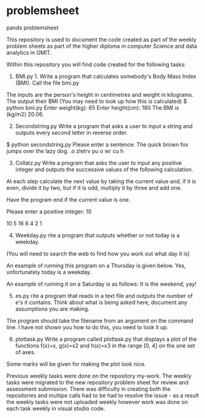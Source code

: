 # problemsheet
pands problemsheet

This repository is used to document the code created as part of the weekly problem sheets as part of the higher diploma in computer Science and data analytics in GMIT. 

Within this repository you will find code created for the following tasks:
1. BMI.py 1. Write a program that calculates somebody's Body Mass Index (BMI). Call the file bmi.py

The inputs are the person's height in centimetres and weight in kilograms.
The output  their BMI (You may need to look up how this is calculated)
$ python bmi.py
Enter weight(kg): 65
Enter height(cm): 180
The BMI is (kg/m2) 20.06.

2. Secondstring.py 
Write a program that asks a user to input a string and outputs every second letter in reverse order.

$ python secondstring.py
Please enter a sentence: The quick brown fox jumps over the lazy dog.
.o zletrv pu o wr cu h

3. Collatz.py
Write a program that asks the user to input any positive integer and outputs the successive values of the following calculation.

At each step calculate the next value by taking the current value and, if it is even, divide it by two, but if it is odd, multiply it by three and add one.

Have the program end if the current value is one.


Please enter a positive integer: 10

10 5 16 8 4 2 1

4. Weekday.py
rite a program that outputs whether or not today is a weekday.

(You will need to search the web to find how you work out what day it is)

An example of running this program on a Thursday is given below.
Yes, unfortunately today is a weekday.

An example of running it on a Saturday is as follows:
It is the weekend, yay!

5. es.py
rite a program that reads in a text file and outputs the number of e's it contains. Think about what is being asked here, document any assumptions you are making.

The program should take the filename from an argument on the command line. I have not shown you how to do this, you need to look it up.


6. plottask.py
Write a program called plottask.py that displays a plot of the functions f(x)=x, g(x)=x2 and h(x)=x3 in the range [0, 4] on the one set of axes.

Some marks will be given for making the plot look nice.


Previous weekly tasks were done on the repository my-work. The weekly tasks were migrated to the new repository problem sheet for review and assessment submission. There was difficulty in creating both the repositories and multipe calls had to be had to resolve the issue - as a result the weekly tasks were not uploaded weekly however work was done on each task weekly in visual studio code. 

